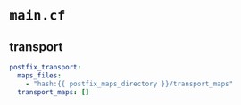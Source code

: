 
# `main.cf` 

## transport

```yaml
postfix_transport:
  maps_files:
    - "hash:{{ postfix_maps_directory }}/transport_maps"
  transport_maps: []
```
